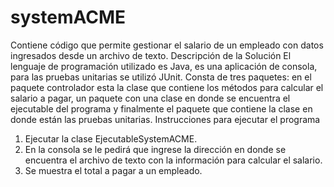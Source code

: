 # systemACME
Contiene código que permite gestionar el salario de un empleado con datos ingresados desde un archivo de texto.
Descripción de la Solución
El lenguaje de programación utilizado es Java, es una aplicación de consola, para las pruebas unitarias se utilizó JUnit. Consta de tres paquetes: en el paquete controlador esta la clase que 
contiene los métodos para calcular el salario a pagar, un paquete con una clase en donde se encuentra el ejecutable del programa y finalmente el paquete 
que contiene la clase en donde están las pruebas unitarias.
Instrucciones para ejecutar el programa
1. Ejecutar la clase EjecutableSystemACME.
2. En la consola se le pedirá que ingrese la dirección en donde se encuentra el archivo de texto con la información para calcular el salario.
3. Se muestra el total a pagar a un empleado.
